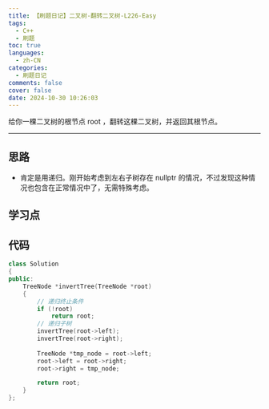 ```yaml
---
title: 【刷题日记】二叉树-翻转二叉树-L226-Easy
tags:
  - C++
  - 刷题
toc: true
languages:
  - zh-CN
categories:
  - 刷题日记
comments: false
cover: false
date: 2024-10-30 10:26:03
---
```


给你一棵二叉树的根节点 root ，翻转这棵二叉树，并返回其根节点。

<!-- more -->

---

## 思路

* 肯定是用递归。刚开始考虑到左右子树存在 nullptr 的情况，不过发现这种情况也包含在正常情况中了，无需特殊考虑。

## 学习点



## 代码

```cpp
class Solution
{
public:
    TreeNode *invertTree(TreeNode *root)
    {
        // 递归终止条件
        if (!root)
            return root;
        // 递归子树
        invertTree(root->left);
        invertTree(root->right);
            
        TreeNode *tmp_node = root->left;
        root->left = root->right;
        root->right = tmp_node;

        return root;
    }
};
```